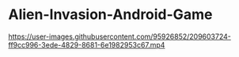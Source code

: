 # Alien-Invasion-Android-Game

https://user-images.githubusercontent.com/95926852/209603724-ff9cc996-3ede-4829-8681-6e1982953c67.mp4

